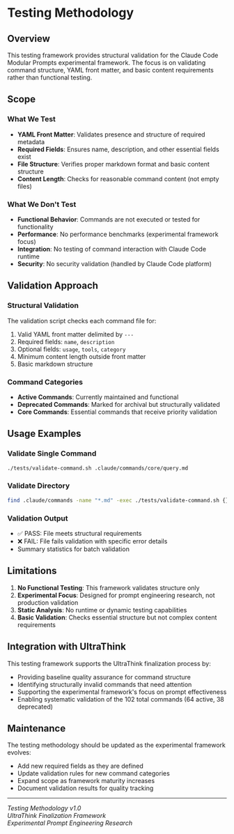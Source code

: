 # Testing Methodology

## Overview

This testing framework provides structural validation for the Claude Code Modular Prompts experimental framework. The focus is on validating command structure, YAML front matter, and basic content requirements rather than functional testing.

## Scope

### What We Test
- **YAML Front Matter**: Validates presence and structure of required metadata
- **Required Fields**: Ensures name, description, and other essential fields exist
- **File Structure**: Verifies proper markdown format and basic content structure
- **Content Length**: Checks for reasonable command content (not empty files)

### What We Don't Test
- **Functional Behavior**: Commands are not executed or tested for functionality
- **Performance**: No performance benchmarks (experimental framework focus)
- **Integration**: No testing of command interaction with Claude Code runtime
- **Security**: No security validation (handled by Claude Code platform)

## Validation Approach

### Structural Validation
The validation script checks each command file for:
1. Valid YAML front matter delimited by `---`
2. Required fields: `name`, `description`
3. Optional fields: `usage`, `tools`, `category`
4. Minimum content length outside front matter
5. Basic markdown structure

### Command Categories
- **Active Commands**: Currently maintained and functional
- **Deprecated Commands**: Marked for archival but structurally validated
- **Core Commands**: Essential commands that receive priority validation

## Usage Examples

### Validate Single Command
```bash
./tests/validate-command.sh .claude/commands/core/query.md
```

### Validate Directory
```bash
find .claude/commands -name "*.md" -exec ./tests/validate-command.sh {} \;
```

### Validation Output
- ✅ PASS: File meets structural requirements
- ❌ FAIL: File fails validation with specific error details
- Summary statistics for batch validation

## Limitations

1. **No Functional Testing**: This framework validates structure only
2. **Experimental Focus**: Designed for prompt engineering research, not production validation
3. **Static Analysis**: No runtime or dynamic testing capabilities
4. **Basic Validation**: Checks essential structure but not complex content requirements

## Integration with UltraThink

This testing framework supports the UltraThink finalization process by:
- Providing baseline quality assurance for command structure
- Identifying structurally invalid commands that need attention
- Supporting the experimental framework's focus on prompt effectiveness
- Enabling systematic validation of the 102 total commands (64 active, 38 deprecated)

## Maintenance

The testing methodology should be updated as the experimental framework evolves:
- Add new required fields as they are defined
- Update validation rules for new command categories
- Expand scope as framework maturity increases
- Document validation results for quality tracking

---
*Testing Methodology v1.0*  
*UltraThink Finalization Framework*  
*Experimental Prompt Engineering Research*
